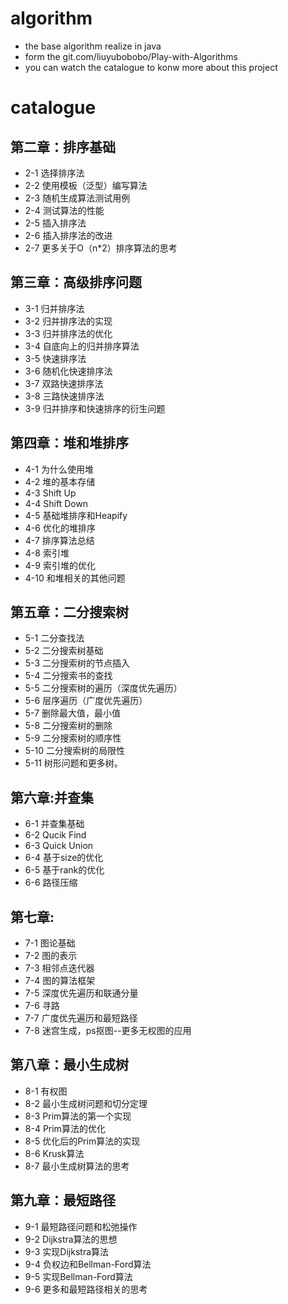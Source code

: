 # algorithm
* the base algorithm realize in java
* form the git.com/liuyubobobo/Play-with-Algorithms
* you can watch the catalogue to konw more about this project 
# catalogue
## 第二章：排序基础
* 2-1 选择排序法
* 2-2 使用模板（泛型）编写算法
* 2-3 随机生成算法测试用例
* 2-4 测试算法的性能
* 2-5 插入排序法
* 2-6 插入排序法的改进
* 2-7 更多关于O（n*2）排序算法的思考
## 第三章：高级排序问题
* 3-1 归并排序法
* 3-2 归并排序法的实现
* 3-3 归并排序法的优化
* 3-4 自底向上的归并排序算法
* 3-5 快速排序法
* 3-6 随机化快速排序法
* 3-7 双路快速排序法
* 3-8 三路快速排序法
* 3-9 归并排序和快速排序的衍生问题
## 第四章：堆和堆排序
* 4-1 为什么使用堆
* 4-2 堆的基本存储
* 4-3 Shift Up
* 4-4 Shift Down
* 4-5 基础堆排序和Heapify
* 4-6 优化的堆排序
* 4-7 排序算法总结
* 4-8 索引堆
* 4-9 索引堆的优化
* 4-10 和堆相关的其他问题
## 第五章：二分搜索树
* 5-1 二分查找法
* 5-2 二分搜索树基础
* 5-3 二分搜索树的节点插入
* 5-4 二分搜索书的查找
* 5-5 二分搜索树的遍历（深度优先遍历）
* 5-6 层序遍历（广度优先遍历）
* 5-7 删除最大值，最小值
* 5-8 二分搜索树的删除
* 5-9 二分搜索树的顺序性
* 5-10 二分搜索树的局限性
* 5-11 树形问题和更多树。
## 第六章:并查集
* 6-1 并查集基础
* 6-2 Qucik Find
* 6-3 Quick Union
* 6-4 基于size的优化
* 6-5 基于rank的优化
* 6-6 路径压缩
## 第七章: 
* 7-1 图论基础
* 7-2 图的表示
* 7-3 相邻点迭代器
* 7-4 图的算法框架
* 7-5 深度优先遍历和联通分量
* 7-6 寻路
* 7-7 广度优先遍历和最短路径
* 7-8 迷宫生成，ps抠图--更多无权图的应用
## 第八章：最小生成树
* 8-1 有权图
* 8-2 最小生成树问题和切分定理
* 8-3 Prim算法的第一个实现
* 8-4 Prim算法的优化
* 8-5 优化后的Prim算法的实现
* 8-6 Krusk算法
* 8-7 最小生成树算法的思考
## 第九章：最短路径
* 9-1 最短路径问题和松弛操作
* 9-2 Dijkstra算法的思想
* 9-3 实现Dijkstra算法
* 9-4 负权边和Bellman-Ford算法
* 9-5 实现Bellman-Ford算法
* 9-6 更多和最短路径相关的思考